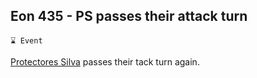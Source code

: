 ## Eon 435 - PS passes their attack turn

`⌛ Event`

[Protectores Silva](../refs/protectores_silva.md) passes their tack turn again.
